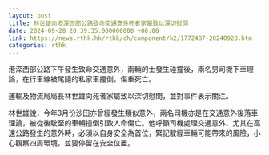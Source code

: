 ```yaml
---
layout: post
title: 林世雄向港深西部公路致命交通意外死者家屬致以深切慰問
date: 2024-09-28 20:39:35.000000000 +08:00
link: https://news.rthk.hk/rthk/ch/component/k2/1772487-20240928.htm
categories: rthk
---
```


港深西部公路下午發生致命交通意外，兩輛的士發生碰撞後，兩名男司機下車理論，在行車線被尾隨的私家車撞倒，傷重死亡。

運輸及物流局局長林世雄向死者家屬致以深切慰問，並對事件表示關注。

林世雄說，今年3月份沙田亦曾經發生類似意外，兩名司機亦是在交通意外後落車理論，被從後駛至的車輛撞倒引致人命傷亡。他呼籲司機處理交通意外、尤其在高速公路發生的意外時，必須以自身安全為首位，緊記駛經車輛可能帶來的風險，小心觀察四周環境，並要停留在安全位置。
